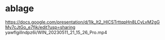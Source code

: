 # ablage

https://docs.google.com/presentation/d/1lk_It2_HICSTrttqpHn8LCyLvM2gGMy7cJtGo_e7fjk/edit?usp=sharing
yawflgillndpz6i/WIN_20230511_21_15_26_Pro.mp4
